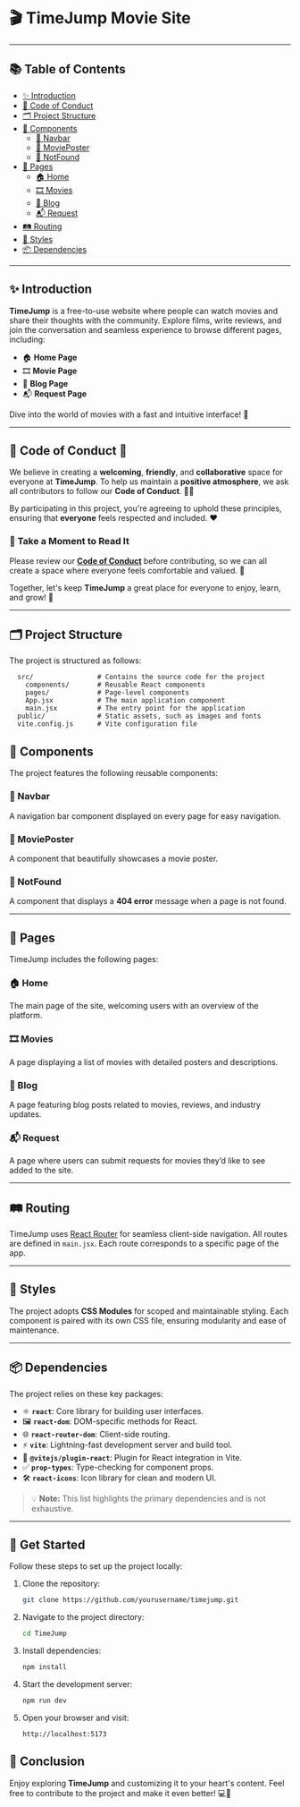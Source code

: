 # 🎬 TimeJump Movie Site

---

## 📚 Table of Contents
- [✨ Introduction](#-introduction)
- [🤝 Code of Conduct](#-code-of-conduct)
- [🗂️ Project Structure](#️-project-structure)
- [🧩 Components](#-components)
  - [🔗 Navbar](#-navbar)
  - [🎥 MoviePoster](#-movieposter)
  - [🚫 NotFound](#-notfound)
- [📄 Pages](#-pages)
  - [🏠 Home](#-home)
  - [🎞️ Movies](#-movies)
  - [📝 Blog](#-blog)
  - [📬 Request](#-request)
- [🛤️ Routing](#️-routing)
- [🎨 Styles](#-styles)
- [📦 Dependencies](#-dependencies)

---

## ✨ Introduction
**TimeJump** is a free-to-use website where people can watch movies and share their thoughts with the community. Explore films, write reviews, and join the conversation and seamless experience to browse different pages, including:

- 🏠 **Home Page**
- 🎞️ **Movie Page**
- 📝 **Blog Page**
- 📬 **Request Page**

Dive into the world of movies with a fast and intuitive interface! 🚀

---

## 🤝 **Code of Conduct** 📜

We believe in creating a **welcoming**, **friendly**, and **collaborative** space for everyone at **TimeJump**. To help us maintain a **positive atmosphere**, we ask all contributors to follow our **Code of Conduct**. 💬✨

By participating in this project, you're agreeing to uphold these principles, ensuring that **everyone** feels respected and included. ❤️

### 📖 **Take a Moment to Read It**
Please review our [**Code of Conduct**](CODE_OF_CONDUCT.md) before contributing, so we can all create a space where everyone feels comfortable and valued. 🙏

Together, let's keep **TimeJump** a great place for everyone to enjoy, learn, and grow! 🌟


---
## 🗂️ Project Structure
The project is structured as follows:

```plaintext
  src/                # Contains the source code for the project
    components/       # Reusable React components
    pages/            # Page-level components
    App.jsx           # The main application component
    main.jsx          # The entry point for the application
  public/             # Static assets, such as images and fonts
  vite.config.js      # Vite configuration file
```

## 🧩 Components
The project features the following reusable components:

### 🔗 Navbar
A navigation bar component displayed on every page for easy navigation.

### 🎥 MoviePoster
A component that beautifully showcases a movie poster.

### 🚫 NotFound
A component that displays a **404 error** message when a page is not found.

---

## 📄 Pages
TimeJump includes the following pages:

### 🏠 Home
The main page of the site, welcoming users with an overview of the platform.

### 🎞️ Movies
A page displaying a list of movies with detailed posters and descriptions.

### 📝 Blog
A page featuring blog posts related to movies, reviews, and industry updates.

### 📬 Request
A page where users can submit requests for movies they’d like to see added to the site.

---

## 🛤️ Routing
TimeJump uses [React Router](https://reactrouter.com/) for seamless client-side navigation. All routes are defined in `main.jsx`. Each route corresponds to a specific page of the app.

---

## 🎨 Styles
The project adopts **CSS Modules** for scoped and maintainable styling. Each component is paired with its own CSS file, ensuring modularity and ease of maintenance.

---

## 📦 Dependencies
The project relies on these key packages:

- ⚛️ **`react`**: Core library for building user interfaces.
- 🖼️ **`react-dom`**: DOM-specific methods for React.
- 🌐 **`react-router-dom`**: Client-side routing.
- ⚡ **`vite`**: Lightning-fast development server and build tool.
- 🔌 **`@vitejs/plugin-react`**: Plugin for React integration in Vite.
- ✅ **`prop-types`**: Type-checking for component props.
- 🛠️ **`react-icons`**: Icon library for clean and modern UI.

> 💡 **Note:** This list highlights the primary dependencies and is not exhaustive.

---

## 🎯 Get Started
Follow these steps to set up the project locally:

1. Clone the repository:
   ```bash
   git clone https://github.com/yourusername/timejump.git
2. Navigate to the project directory:
   ```bash
   cd TimeJump
3. Install dependencies:
   ```bash
   npm install
4. Start the development server:
   ```bash
   npm run dev
5. Open your browser and visit:
   ```plaintext
   http://localhost:5173
## 🚀 Conclusion

Enjoy exploring **TimeJump** and customizing it to your heart's content. Feel free to contribute to the project and make it even better! 💻🎉


